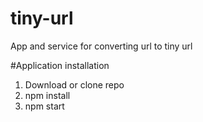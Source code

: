 # tiny-url
App and service for converting url to tiny url

#Application installation
1. Download or clone repo
2. npm install
3. npm start

